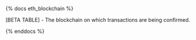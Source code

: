 {% docs eth_blockchain %}

[BETA TABLE] - The blockchain on which transactions are being confirmed.

{% enddocs %}